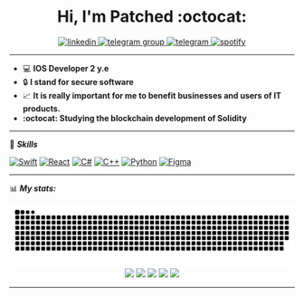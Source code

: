 <h1 align="center">Hi, I'm Patched  :octocat:   </h1>
<div id="socials" align="center">

<a href="https://www.linkedin.com/in/patcheddev/">
 <img src="https://cdn-icons-png.flaticon.com/512/2504/2504799.png" width="40" height="40" alt="linkedin" />
</a>
<a href="https://t.me/patcheddev">
 <img src="https://cdn-icons-png.flaticon.com/512/2111/2111646.png" width="40" height="40" alt="telegram group" />
</a>
<a href="https://discord.com/users/429231370120855552">
 <img src="https://github-production-user-asset-6210df.s3.amazonaws.com/103842703/256980003-a4507174-2933-40d5-922c-76e566e6425f.png" width="40" height="40" alt="telegram" />
</a>
<a href="https://open.spotify.com/user/eaae6oi07uqfmuw5x689hjxzf?si=db6a8eec01734b18">
 <img src="https://github.com/PatchedDeveloper/PatchedDeveloper/blob/main/ico/spotify.png" width="40" height="40" alt="spotify" />
</a>

</div>

___

- 💻 **IOS Developer 2 y.e**
- 🔒 **I stand for secure software**
- 📈 **It is really important for me to benefit businesses and users of IT products.**
- **:octocat: Studying the blockchain development of Solidity**
___

:briefcase: ***Skills***

<p align="left"> 
<a href="https://developer.apple.com/swift/" target="_blank" rel="noreferrer"><img src="https://raw.githubusercontent.com/danielcranney/readme-generator/main/public/icons/skills/swift-colored.svg" width="36" height="36" alt="Swift" /></a> 
<a href="https://reactjs.org/" target="_blank" rel="noreferrer"><img src="https://raw.githubusercontent.com/danielcranney/readme-generator/main/public/icons/skills/react-colored.svg" width="36" height="36" alt="React" /></a> 
<a href="https://docs.microsoft.com/en-us/dotnet/csharp/" target="_blank" rel="noreferrer"><img src="https://raw.githubusercontent.com/danielcranney/readme-generator/main/public/icons/skills/csharp-colored.svg" width="36" height="36" alt="C#" /></a> 
<a href="https://docs.microsoft.com/en-us/cpp/?view=msvc-170" target="_blank" rel="noreferrer"><img src="https://raw.githubusercontent.com/danielcranney/readme-generator/main/public/icons/skills/cplusplus-colored.svg" width="36" height="36" alt="C++" /></a> 
<a href="https://www.python.org/" target="_blank" rel="noreferrer"><img src="https://raw.githubusercontent.com/danielcranney/readme-generator/main/public/icons/skills/python-colored.svg" width="36" height="36" alt="Python" /></a>
<a href="https://www.figma.com/" target="_blank" rel="noreferrer"><img src="https://raw.githubusercontent.com/danielcranney/readme-generator/main/public/icons/skills/figma-colored.svg" width="36" height="36" alt="Figma" /></a> </p>

---

📊 ***My stats:***

<div id="stat" align="center">
 
![snake gif](https://github.com/PatchedDeveloper/PatchedDeveloper/blob/output/github-contribution-grid-snake-dark.svg)
<img src="https://github-profile-summary-cards.vercel.app/api/cards/profile-details?username=PatchedDeveloper&theme=github_dark"/>
<img src="https://github-profile-summary-cards.vercel.app/api/cards/most-commit-language?username=PatchedDeveloper&theme=github_dark"/>
<img src="https://github-profile-summary-cards.vercel.app/api/cards/stats?username=PatchedDeveloper&theme=github_dark"/>
<img src="https://github-profile-summary-cards.vercel.app/api/cards/repos-per-language?username=PatchedDeveloper&theme=github_dark"/>
<img src="http://github-profile-summary-cards.vercel.app/api/cards/productive-time?username=PatchedDeveloper&theme=github_dark&utcOffset=8"/>

</div>

___
